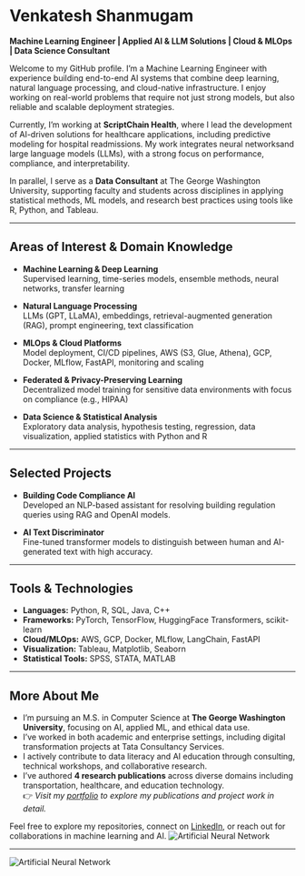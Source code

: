 # Venkatesh Shanmugam

**Machine Learning Engineer | Applied AI & LLM Solutions | Cloud & MLOps | Data Science Consultant**

Welcome to my GitHub profile. I’m a Machine Learning Engineer with experience building end-to-end AI systems that combine deep learning, natural language processing, and cloud-native infrastructure. I enjoy working on real-world problems that require not just strong models, but also reliable and scalable deployment strategies.

Currently, I’m working at **ScriptChain Health**, where I lead the development of AI-driven solutions for healthcare applications, including predictive modeling for hospital readmissions. My work integrates neural networksand large language models (LLMs), with a strong focus on performance, compliance, and interpretability.

In parallel, I serve as a **Data Consultant** at The George Washington University, supporting faculty and students across disciplines in applying statistical methods, ML models, and research best practices using tools like R, Python, and Tableau.

---

## Areas of Interest & Domain Knowledge

- **Machine Learning & Deep Learning**  
  Supervised learning, time-series models, ensemble methods, neural networks, transfer learning

- **Natural Language Processing**  
  LLMs (GPT, LLaMA), embeddings, retrieval-augmented generation (RAG), prompt engineering, text classification

- **MLOps & Cloud Platforms**  
  Model deployment, CI/CD pipelines, AWS (S3, Glue, Athena), GCP, Docker, MLflow, FastAPI, monitoring and scaling

- **Federated & Privacy-Preserving Learning**  
  Decentralized model training for sensitive data environments with focus on compliance (e.g., HIPAA)

- **Data Science & Statistical Analysis**  
  Exploratory data analysis, hypothesis testing, regression, data visualization, applied statistics with Python and R

---

## Selected Projects

- **Building Code Compliance AI**  
  Developed an NLP-based assistant for resolving building regulation queries using RAG and OpenAI models.

- **AI Text Discriminator**  
  Fine-tuned transformer models to distinguish between human and AI-generated text with high accuracy.

---


## Tools & Technologies

- **Languages:** Python, R, SQL, Java, C++  
- **Frameworks:** PyTorch, TensorFlow, HuggingFace Transformers, scikit-learn  
- **Cloud/MLOps:** AWS, GCP, Docker, MLflow, LangChain, FastAPI  
- **Visualization:** Tableau, Matplotlib, Seaborn  
- **Statistical Tools:** SPSS, STATA, MATLAB

---

## More About Me

- I’m pursuing an M.S. in Computer Science at **The George Washington University**, focusing on AI, applied ML, and ethical data use.
- I’ve worked in both academic and enterprise settings, including digital transformation projects at Tata Consultancy Services.
- I actively contribute to data literacy and AI education through consulting, technical workshops, and collaborative research.
- I’ve authored **4 research publications** across diverse domains including transportation, healthcare, and education technology.  
  👉 *Visit my [portfolio](https://venkatjs.netlify.app) to explore my publications and project work in detail.*

Feel free to explore my repositories, connect on [LinkedIn](https://www.linkedin.com/in/svenkatesh-js), or reach out for collaborations in machine learning and AI.
![Artificial Neural Network](https://upload.wikimedia.org/wikipedia/commons/6/60/Artificial_Neural_Network.gif)

---
![Artificial Neural Network](https://upload.wikimedia.org/wikipedia/commons/6/60/Artificial_Neural_Network.gif)
